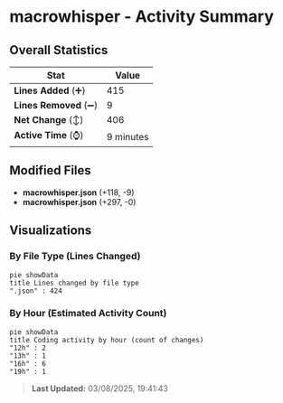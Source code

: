 # macrowhisper - Activity Summary 

## Overall Statistics

| Stat                   | Value                                                             |
| ---------------------- | ----------------------------------------------------------------- |
| **Lines Added** (➕)   | 415                                          |
| **Lines Removed** (➖) | 9                                        |
| **Net Change** (↕)    | 406                |
| **Active Time** (⌚)   | 9 minutes |


## Modified Files
- **macrowhisper.json** (+118, -9)
- **macrowhisper.json** (+297, -0)

## Visualizations

### By File Type (Lines Changed)

```mermaid
pie showData
title Lines changed by file type
".json" : 424
```

### By Hour (Estimated Activity Count)

```mermaid
pie showData
title Coding activity by hour (count of changes)
"12h" : 2
"13h" : 1
"16h" : 6
"19h" : 1
```


> **Last Updated:** 03/08/2025, 19:41:43